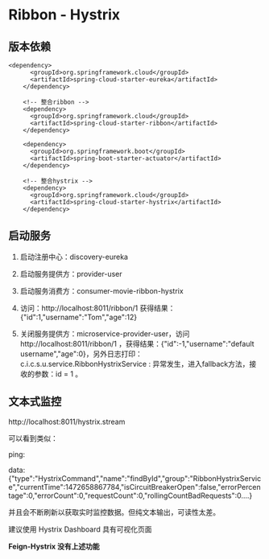 # Ribbon - Hystrix

## 版本依赖

    <dependency>
          <groupId>org.springframework.cloud</groupId>
          <artifactId>spring-cloud-starter-eureka</artifactId>
        </dependency>

        <!-- 整合ribbon -->
        <dependency>
          <groupId>org.springframework.cloud</groupId>
          <artifactId>spring-cloud-starter-ribbon</artifactId>
        </dependency>

        <dependency>
          <groupId>org.springframework.boot</groupId>
          <artifactId>spring-boot-starter-actuator</artifactId>
        </dependency>

        <!-- 整合hystrix -->
        <dependency>
          <groupId>org.springframework.cloud</groupId>
          <artifactId>spring-cloud-starter-hystrix</artifactId>
        </dependency>

## 启动服务

1. 启动注册中心：discovery-eureka

2. 启动服务提供方：provider-user

3. 启动服务消费方：consumer-movie-ribbon-hystrix

4. 访问：http://localhost:8011/ribbon/1 获得结果：{"id":1,"username":"Tom","age":12}

5. 关闭服务提供方：microservice-provider-user，访问http://localhost:8011/ribbon/1 ，获得结果：{"id":-1,"username":"default username","age":0}，另外日志打印：c.i.c.s.u.service.RibbonHystrixService : 异常发生，进入fallback方法，接收的参数：id = 1 。

## 文本式监控

http://localhost:8011/hystrix.stream

可以看到类似：

ping:

data: {"type":"HystrixCommand","name":"findById","group":"RibbonHystrixService","currentTime":1472658867784,"isCircuitBreakerOpen":false,"errorPercentage":0,"errorCount":0,"requestCount":0,"rollingCountBadRequests":0....}

并且会不断刷新以获取实时监控数据。但纯文本输出，可读性太差。

建议使用 Hystrix Dashboard 具有可视化页面

**Feign-Hystrix 没有上述功能**